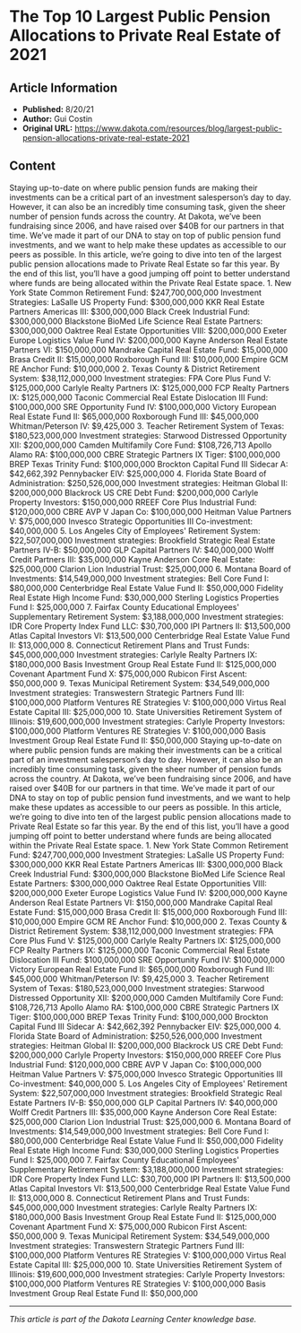 # The Top 10 Largest Public Pension Allocations to Private Real Estate of 2021

## Article Information
- **Published:** 8/20/21
- **Author:** Gui Costin
- **Original URL:** https://www.dakota.com/resources/blog/largest-public-pension-allocations-private-real-estate-2021

## Content

Staying up-to-date on where public pension funds are making their investments can be a critical part of an investment salesperson’s day to day. However, it can also be an incredibly time consuming task, given the sheer number of pension funds across the country. At Dakota, we’ve been fundraising since 2006, and have raised over $40B for our partners in that time. We’ve made it part of our DNA to stay on top of public pension fund investments, and we want to help make these updates as accessible to our peers as possible. In this article, we’re going to dive into ten of the largest public pension allocations made to Private Real Estate so far this year. By the end of this list, you’ll have a good jumping off point to better understand where funds are being allocated within the Private Real Estate space. 1. New York State Common Retirement Fund: $247,700,000,000 Investment Strategies: LaSalle US Property Fund: $300,000,000 KKR Real Estate Partners Americas III: $300,000,000 Black Creek Industrial Fund: $300,000,000 Blackstone BioMed Life Science Real Estate Partners: $300,000,000 Oaktree Real Estate Opportunities VIII: $200,000,000 Exeter Europe Logistics Value Fund IV: $200,000,000 Kayne Anderson Real Estate Partners VI: $150,000,000 Mandrake Capital Real Estate Fund: $15,000,000 Brasa Credit II: $15,000,000 Roxborough Fund III: $10,000,000 Empire GCM RE Anchor Fund: $10,000,000 2. Texas County & District Retirement System: $38,112,000,000 Investment strategies: FPA Core Plus Fund V: $125,000,000 Carlyle Realty Partners IX: $125,000,000 FCP Realty Partners IX: $125,000,000 Taconic Commercial Real Estate Dislocation III Fund: $100,000,000 SRE Opportunity Fund IV: $100,000,000 Victory European Real Estate Fund II: $65,000,000 Roxborough Fund III: $45,000,000 Whitman/Peterson IV: $9,425,000 3. Teacher Retirement System of Texas: $180,523,000,000 Investment strategies: Starwood Distressed Opportunity XII: $200,000,000 Camden Multifamily Core Fund: $108,726,713 Apollo Alamo RA: $100,000,000 CBRE Strategic Partners IX Tiger: $100,000,000 BREP Texas Trinity Fund: $100,000,000 Brockton Capital Fund III Sidecar A: $42,662,392 Pennybacker EIV: $25,000,000 4. Florida State Board of Administration: $250,526,000,000 Investment strategies: Heitman Global II: $200,000,000 Blackrock US CRE Debt Fund: $200,000,000 Carlyle Property Investors: $150,000,000 RREEF Core Plus Industrial Fund: $120,000,000 CBRE AVP V Japan Co: $100,000,000 Heitman Value Partners V: $75,000,000 Invesco Strategic Opportunities III Co-investment: $40,000,000 5. Los Angeles City of Employees' Retirement System: $22,507,000,000 Investment strategies: Brookfield Strategic Real Estate Partners IV-B: $50,000,000 GLP Capital Partners IV: $40,000,000 Wolff Credit Partners III: $35,000,000 Kayne Anderson Core Real Estate: $25,000,000 Clarion Lion Industrial Trust: $25,000,000 6. Montana Board of Investments: $14,549,000,000 Investment strategies: Bell Core Fund I: $80,000,000 Centerbridge Real Estate Value Fund II: $50,000,000 Fidelity Real Estate High Income Fund: $30,000,000 Sterling Logistics Properties Fund I: $25,000,000 7. Fairfax County Educational Employees' Supplementary Retirement System: $3,188,000,000 Investment strategies: IDR Core Property Index Fund LLC: $30,700,000 IPI Partners II: $13,500,000 Atlas Capital Investors VI: $13,500,000 Centerbridge Real Estate Value Fund II: $13,000,000 8. Connecticut Retirement Plans and Trust Funds: $45,000,000,000 Investment strategies: Carlyle Realty Partners IX: $180,000,000 Basis Investment Group Real Estate Fund II: $125,000,000 Covenant Apartment Fund X: $75,000,000 Rubicon First Ascent: $50,000,000 9. Texas Municipal Retirement System: $34,549,000,000 Investment strategies: Transwestern Strategic Partners Fund III: $100,000,000 Platform Ventures RE Strategies V: $100,000,000 Virtus Real Estate Capital III: $25,000,000 10. State Universities Retirement System of Illinois: $19,600,000,000 Investment strategies: Carlyle Property Investors: $100,000,000 Platform Ventures RE Strategies V: $100,000,000 Basis Investment Group Real Estate Fund II: $50,000,000 Staying up-to-date on where public pension funds are making their investments can be a critical part of an investment salesperson’s day to day. However, it can also be an incredibly time consuming task, given the sheer number of pension funds across the country. At Dakota, we’ve been fundraising since 2006, and have raised over $40B for our partners in that time. We’ve made it part of our DNA to stay on top of public pension fund investments, and we want to help make these updates as accessible to our peers as possible. In this article, we’re going to dive into ten of the largest public pension allocations made to Private Real Estate so far this year. By the end of this list, you’ll have a good jumping off point to better understand where funds are being allocated within the Private Real Estate space. 1. New York State Common Retirement Fund: $247,700,000,000 Investment Strategies: LaSalle US Property Fund: $300,000,000 KKR Real Estate Partners Americas III: $300,000,000 Black Creek Industrial Fund: $300,000,000 Blackstone BioMed Life Science Real Estate Partners: $300,000,000 Oaktree Real Estate Opportunities VIII: $200,000,000 Exeter Europe Logistics Value Fund IV: $200,000,000 Kayne Anderson Real Estate Partners VI: $150,000,000 Mandrake Capital Real Estate Fund: $15,000,000 Brasa Credit II: $15,000,000 Roxborough Fund III: $10,000,000 Empire GCM RE Anchor Fund: $10,000,000 2. Texas County & District Retirement System: $38,112,000,000 Investment strategies: FPA Core Plus Fund V: $125,000,000 Carlyle Realty Partners IX: $125,000,000 FCP Realty Partners IX: $125,000,000 Taconic Commercial Real Estate Dislocation III Fund: $100,000,000 SRE Opportunity Fund IV: $100,000,000 Victory European Real Estate Fund II: $65,000,000 Roxborough Fund III: $45,000,000 Whitman/Peterson IV: $9,425,000 3. Teacher Retirement System of Texas: $180,523,000,000 Investment strategies: Starwood Distressed Opportunity XII: $200,000,000 Camden Multifamily Core Fund: $108,726,713 Apollo Alamo RA: $100,000,000 CBRE Strategic Partners IX Tiger: $100,000,000 BREP Texas Trinity Fund: $100,000,000 Brockton Capital Fund III Sidecar A: $42,662,392 Pennybacker EIV: $25,000,000 4. Florida State Board of Administration: $250,526,000,000 Investment strategies: Heitman Global II: $200,000,000 Blackrock US CRE Debt Fund: $200,000,000 Carlyle Property Investors: $150,000,000 RREEF Core Plus Industrial Fund: $120,000,000 CBRE AVP V Japan Co: $100,000,000 Heitman Value Partners V: $75,000,000 Invesco Strategic Opportunities III Co-investment: $40,000,000 5. Los Angeles City of Employees' Retirement System: $22,507,000,000 Investment strategies: Brookfield Strategic Real Estate Partners IV-B: $50,000,000 GLP Capital Partners IV: $40,000,000 Wolff Credit Partners III: $35,000,000 Kayne Anderson Core Real Estate: $25,000,000 Clarion Lion Industrial Trust: $25,000,000 6. Montana Board of Investments: $14,549,000,000 Investment strategies: Bell Core Fund I: $80,000,000 Centerbridge Real Estate Value Fund II: $50,000,000 Fidelity Real Estate High Income Fund: $30,000,000 Sterling Logistics Properties Fund I: $25,000,000 7. Fairfax County Educational Employees' Supplementary Retirement System: $3,188,000,000 Investment strategies: IDR Core Property Index Fund LLC: $30,700,000 IPI Partners II: $13,500,000 Atlas Capital Investors VI: $13,500,000 Centerbridge Real Estate Value Fund II: $13,000,000 8. Connecticut Retirement Plans and Trust Funds: $45,000,000,000 Investment strategies: Carlyle Realty Partners IX: $180,000,000 Basis Investment Group Real Estate Fund II: $125,000,000 Covenant Apartment Fund X: $75,000,000 Rubicon First Ascent: $50,000,000 9. Texas Municipal Retirement System: $34,549,000,000 Investment strategies: Transwestern Strategic Partners Fund III: $100,000,000 Platform Ventures RE Strategies V: $100,000,000 Virtus Real Estate Capital III: $25,000,000 10. State Universities Retirement System of Illinois: $19,600,000,000 Investment strategies: Carlyle Property Investors: $100,000,000 Platform Ventures RE Strategies V: $100,000,000 Basis Investment Group Real Estate Fund II: $50,000,000

---

*This article is part of the Dakota Learning Center knowledge base.*